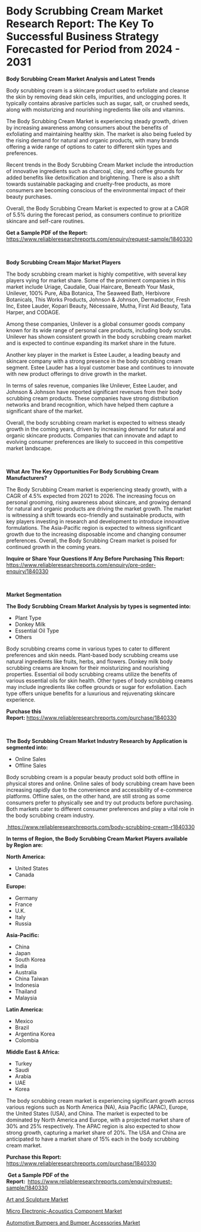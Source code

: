 <p><h1>Body Scrubbing Cream Market Research Report: The Key To Successful Business Strategy Forecasted for Period from 2024 - 2031</h1></p><p><strong>Body Scrubbing Cream Market Analysis and Latest Trends</strong></p>
<p><p>Body scrubbing cream is a skincare product used to exfoliate and cleanse the skin by removing dead skin cells, impurities, and unclogging pores. It typically contains abrasive particles such as sugar, salt, or crushed seeds, along with moisturizing and nourishing ingredients like oils and vitamins.</p><p>The Body Scrubbing Cream Market is experiencing steady growth, driven by increasing awareness among consumers about the benefits of exfoliating and maintaining healthy skin. The market is also being fueled by the rising demand for natural and organic products, with many brands offering a wide range of options to cater to different skin types and preferences.</p><p>Recent trends in the Body Scrubbing Cream Market include the introduction of innovative ingredients such as charcoal, clay, and coffee grounds for added benefits like detoxification and brightening. There is also a shift towards sustainable packaging and cruelty-free products, as more consumers are becoming conscious of the environmental impact of their beauty purchases.</p><p>Overall, the Body Scrubbing Cream Market is expected to grow at a CAGR of 5.5% during the forecast period, as consumers continue to prioritize skincare and self-care routines.</p></p>
<p><strong>Get a Sample PDF of the Report:&nbsp;</strong> <a href="https://www.reliableresearchreports.com/enquiry/request-sample/1840330">https://www.reliableresearchreports.com/enquiry/request-sample/1840330</a></p>
<p>&nbsp;</p>
<p><strong>Body Scrubbing Cream Major Market Players</strong></p>
<p><p>The body scrubbing cream market is highly competitive, with several key players vying for market share. Some of the prominent companies in this market include Uriage, Caudalie, Ouai Haircare, Beneath Your Mask, Unilever, 100% Pure, Alba Botanica, The Seaweed Bath, Herbivore Botanicals, This Works Products, Johnson & Johnson, Dermadoctor, Fresh Inc, Estee Lauder, Kopari Beauty, Nécessaire, Mutha, First Aid Beauty, Tata Harper, and CODAGE.</p><p>Among these companies, Unilever is a global consumer goods company known for its wide range of personal care products, including body scrubs. Unilever has shown consistent growth in the body scrubbing cream market and is expected to continue expanding its market share in the future.</p><p>Another key player in the market is Estee Lauder, a leading beauty and skincare company with a strong presence in the body scrubbing cream segment. Estee Lauder has a loyal customer base and continues to innovate with new product offerings to drive growth in the market.</p><p>In terms of sales revenue, companies like Unilever, Estee Lauder, and Johnson & Johnson have reported significant revenues from their body scrubbing cream products. These companies have strong distribution networks and brand recognition, which have helped them capture a significant share of the market.</p><p>Overall, the body scrubbing cream market is expected to witness steady growth in the coming years, driven by increasing demand for natural and organic skincare products. Companies that can innovate and adapt to evolving consumer preferences are likely to succeed in this competitive market landscape.</p></p>
<p>&nbsp;</p>
<p><strong>What Are The Key Opportunities For Body Scrubbing Cream Manufacturers?</strong></p>
<p><p>The Body Scrubbing Cream market is experiencing steady growth, with a CAGR of 4.5% expected from 2021 to 2026. The increasing focus on personal grooming, rising awareness about skincare, and growing demand for natural and organic products are driving the market growth. The market is witnessing a shift towards eco-friendly and sustainable products, with key players investing in research and development to introduce innovative formulations. The Asia-Pacific region is expected to witness significant growth due to the increasing disposable income and changing consumer preferences. Overall, the Body Scrubbing Cream market is poised for continued growth in the coming years.</p></p>
<p><strong>Inquire or Share Your Questions If Any Before Purchasing This Report:</strong> <a href="https://www.reliableresearchreports.com/enquiry/pre-order-enquiry/1840330">https://www.reliableresearchreports.com/enquiry/pre-order-enquiry/1840330</a></p>
<p>&nbsp;</p>
<p><strong>Market Segmentation</strong></p>
<p><strong>The Body Scrubbing Cream Market Analysis by types is segmented into:</strong></p>
<p><ul><li>Plant Type</li><li>Donkey Milk</li><li>Essential Oil Type</li><li>Others</li></ul></p>
<p><p>Body scrubbing creams come in various types to cater to different preferences and skin needs. Plant-based body scrubbing creams use natural ingredients like fruits, herbs, and flowers. Donkey milk body scrubbing creams are known for their moisturizing and nourishing properties. Essential oil body scrubbing creams utilize the benefits of various essential oils for skin health. Other types of body scrubbing creams may include ingredients like coffee grounds or sugar for exfoliation. Each type offers unique benefits for a luxurious and rejuvenating skincare experience.</p></p>
<p><strong>Purchase this Report:&nbsp;</strong><a href="https://www.reliableresearchreports.com/purchase/1840330">https://www.reliableresearchreports.com/purchase/1840330</a></p>
<p>&nbsp;</p>
<p><strong>The Body Scrubbing Cream Market Industry Research by Application is segmented into:</strong></p>
<p><ul><li>Online Sales</li><li>Offline Sales</li></ul></p>
<p><p>Body scrubbing cream is a popular beauty product sold both offline in physical stores and online. Online sales of body scrubbing cream have been increasing rapidly due to the convenience and accessibility of e-commerce platforms. Offline sales, on the other hand, are still strong as some consumers prefer to physically see and try out products before purchasing. Both markets cater to different consumer preferences and play a vital role in the body scrubbing cream industry.</p></p>
<p><a href="https://www.reliableresearchreports.com/body-scrubbing-cream-r1840330">&nbsp;https://www.reliableresearchreports.com/body-scrubbing-cream-r1840330</a></p>
<p><strong>In terms of Region, the Body Scrubbing Cream Market Players available by Region are:</strong></p>
<p>
    <p> <strong> North America: </strong>
        <ul>
            <li>United States</li>
            <li>Canada</li>
        </ul>
        </p> 
    <p> <strong> Europe: </strong>
        <ul>
            <li>Germany</li>
            <li>France</li>
            <li>U.K.</li>
            <li>Italy</li>
            <li>Russia</li>
        </ul>
        </p> 
    <p> <strong> Asia-Pacific: </strong>
        <ul>
            <li>China</li>
            <li>Japan</li>
            <li>South Korea</li>
            <li>India</li>
            <li>Australia</li>
            <li>China Taiwan</li>
            <li>Indonesia</li>
            <li>Thailand</li>
            <li>Malaysia</li>
        </ul>
        </p> 
    <p> <strong> Latin America: </strong>
        <ul>
            <li>Mexico</li>
            <li>Brazil</li>
            <li>Argentina Korea</li>
            <li>Colombia</li>
        </ul>
        </p> 
    <p> <strong> Middle East & Africa: </strong>
        <ul>
            <li>Turkey</li>
            <li>Saudi</li>
            <li>Arabia</li>
            <li>UAE</li>
            <li>Korea</li>
        </ul>
    </p>
    </p>
<p><p>The body scrubbing cream market is experiencing significant growth across various regions such as North America (NA), Asia Pacific (APAC), Europe, the United States (USA), and China. The market is expected to be dominated by North America and Europe, with a projected market share of 30% and 25% respectively. The APAC region is also expected to show strong growth, capturing a market share of 20%. The USA and China are anticipated to have a market share of 15% each in the body scrubbing cream market.</p></p>
<p><strong>Purchase this Report: </strong><a href="https://www.reliableresearchreports.com/purchase/1840330">https://www.reliableresearchreports.com/purchase/1840330</a></p>
<p>&nbsp;<strong>Get a Sample PDF of the Report:&nbsp;&nbsp;</strong><a href="https://www.reliableresearchreports.com/enquiry/request-sample/1840330">https://www.reliableresearchreports.com/enquiry/request-sample/1840330</a></p>
<p><strong></strong></p>
<p><p><a href="https://github.com/amayrani15moore/Market-Research-Report-List-1/blob/main/art-and-sculpture-market.md">Art and Sculpture Market</a></p><p><a href="https://medium.com/@sloanlkins7856/micro-electronic-acoustics-component-market-size-share-analysis-growth-trends-forecasts-2024-962cc8361070">Micro Electronic-Acoustics Component Market</a></p><p><a href="https://medium.com/@stevenlane654/global-automotive-bumpers-and-bumper-accessories-market-sector-types-applications-market-player-6d2b58057b9a">Automotive Bumpers and Bumper Accessories Market</a></p></p>